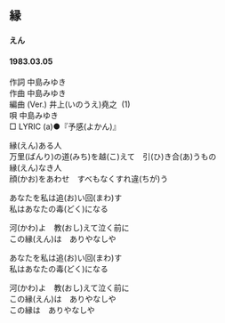 ## 縁
#### えん
#### 1983.03.05


作詞      中島みゆき  
作曲      中島みゆき  
編曲 (Ver.)   井上(いのうえ)堯之  (1)  
唄      中島みゆき  
□ LYRIC (a)●『予感(よかん)』　　


縁(えん)ある人  
万里(ばんり)の道(みち)を越(こ)えて　引(ひ)き合(あ)うもの  
縁(えん)なき人  
顔(かお)をあわせ　すべもなくすれ違(ちが)う  
  
あなたを私は追(お)い回(まわ)す  
私はあなたの毒(どく)になる  
  
河(かわ)よ　教(おし)えて泣く前に  
この縁(えん)は　ありやなしや  
  
あなたを私は追(お)い回(まわ)す  
私はあなたの毒(どく)になる  
  
河(かわ)よ　教(おし)えて泣く前に  
この縁(えん)は　ありやなしや  
この縁は　ありやなしや  